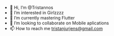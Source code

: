 - 👋 Hi, I’m @Tristannos
- 👀 I’m interested in Girlzzzz
- 🌱 I’m currently mastering Flutter
- 💞️ I’m looking to collaborate on Mobile aplications
- 📫 How to reach me tristanjurjens@gmail.com
<!---
Tristannos/Tristannos is a ✨ special ✨ repository because its `README.md` (this file) appears on your GitHub profile.
You can click the Preview link to take a look at your changes.
--->
